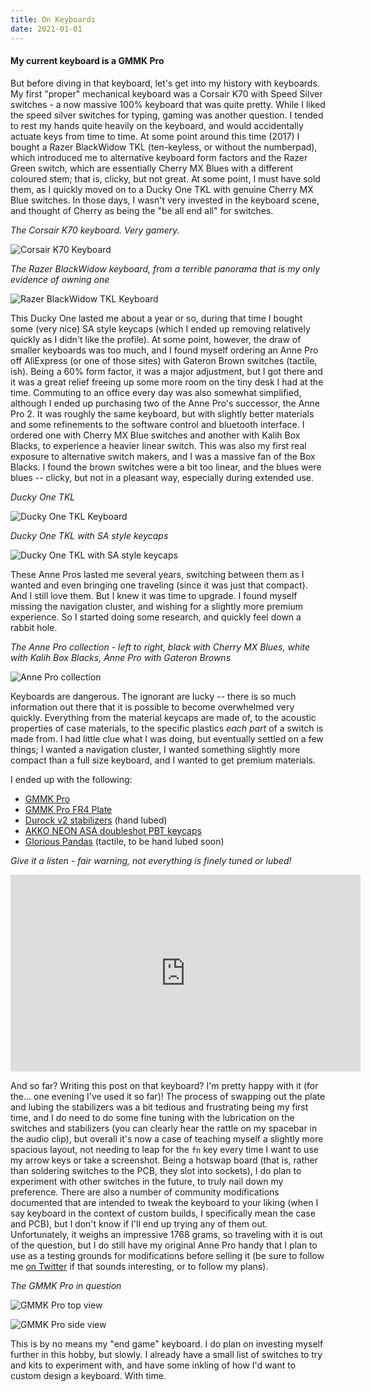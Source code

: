 ```yaml
---
title: On Keyboards
date: 2021-01-01
---
```


#### My current keyboard is a GMMK Pro

But before diving in that keyboard, let's get into my history with keyboards. My first "proper" mechanical keyboard was a Corsair K70 with Speed Silver switches - a now massive 100% keyboard that was quite pretty. While I liked the speed silver switches for typing, gaming was another question. I tended to rest my hands quite heavily on the keyboard, and would accidentally actuate keys from time to time. At some point around this time (2017) I bought a Razer BlackWidow TKL (ten-keyless, or without the numberpad), which introduced me to alternative keyboard form factors and the Razer Green switch, which are essentially Cherry MX Blues with a different coloured stem; that is, clicky, but not great. At some point, I must have sold them, as I quickly moved on to a Ducky One TKL with genuine Cherry MX Blue switches. In those days, I wasn't very invested in the keyboard scene, and thought of Cherry as being the "be all end all" for switches.

_The Corsair K70 keyboard. Very gamery._

![Corsair K70 Keyboard](/images/corsair-k70.png)

_The Razer BlackWidow keyboard, from a terrible panorama that is my only evidence of owning one_

![Razer BlackWidow TKL Keyboard](/images/razer-blackwidow.png)

This Ducky One lasted me about a year or so, during that time I bought some (very nice) SA style keycaps (which I ended up removing relatively quickly as I didn't like the profile). At some point, however, the draw of smaller keyboards was too much, and I found myself ordering an Anne Pro off AliExpress (or one of those sites) with Gateron Brown switches (tactile, ish). Being a 60% form factor, it was a major adjustment, but I got there and it was a great relief freeing up some more room on the tiny desk I had at the time. Commuting to an office every day was also somewhat simplified, although I ended up purchasing two of the Anne Pro's successor, the Anne Pro 2. It was roughly the same keyboard, but with slightly better materials and some refinements to the software control and bluetooth interface. I ordered one with Cherry MX Blue switches and another with Kalih Box Blacks, to experience a heavier linear switch. This was also my first real exposure to alternative switch makers, and I was a massive fan of the Box Blacks. I found the brown switches were a bit too linear, and the blues were blues -- clicky, but not in a pleasant way, especially during extended use.

_Ducky One TKL_

![Ducky One TKL Keyboard](/images/ducky-one.png)

_Ducky One TKL with SA style keycaps_

![Ducky One TKL with SA style keycaps](/images/ducky-one-sa-keycaps.png)

These Anne Pros lasted me several years, switching between them as I wanted and even bringing one traveling (since it was just that compact). And I still love them. But I knew it was time to upgrade. I found myself missing the navigation cluster, and wishing for a slightly more premium experience. So I started doing some research, and quickly feel down a rabbit hole.

_The Anne Pro collection - left to right, black with Cherry MX Blues, white with Kalih Box Blacks, Anne Pro with Gateron Browns_

![Anne Pro collection](/images/anne-pros.png)

Keyboards are dangerous. The ignorant are lucky -- there is so much information out there that it is possible to become overwhelmed very quickly. Everything from the material keycaps are made of, to the acoustic properties of case materials, to the specific plastics _each part_ of a switch is made from. I had little clue what I was doing, but eventually settled on a few things; I wanted a navigation cluster, I wanted something slightly more compact than a full size keyboard, and I wanted to get premium materials.

I ended up with the following:

* [GMMK Pro](https://www.pcgamingrace.com/products/glorious-gmmk-pro-75-barebone-black)
* [GMMK Pro FR4 Plate](https://www.mechmods.co.uk/products/gmmk-pro-fr4-plate-by-avx-works)
* [Durock v2 stabilizers](https://www.mechmods.co.uk/products/durock-screw-in-stabilisers-v2?variant=40494419476674) (hand lubed)
* [AKKO NEON ASA doubleshot PBT keycaps](https://epomaker.com/products/akko-neon-asa-keycaps-set?_pos=3&_sid=8e158a975&_ss=r)
* [Glorious Pandas](https://www.pcgamingrace.com/products/glorious-panda-mechanical-switches) (tactile, to be hand lubed soon)

_Give it a listen - fair warning, not everything is finely tuned or lubed!_

<iframe width="560" height="315" src="https://www.youtube-nocookie.com/embed/mDrq4B2k2KM" title="YouTube video player" frameborder="0" allow="accelerometer; autoplay; clipboard-write; encrypted-media; gyroscope; picture-in-picture" allowfullscreen></iframe>

And so far? Writing this post on that keyboard? I'm pretty happy with it (for the... one evening I've used it so far)! The process of swapping out the plate and lubing the stabilizers was a bit tedious and frustrating being my first time, and I do need to do some fine tuning with the lubrication on the switches and stabilizers (you can clearly hear the rattle on my spacebar in the audio clip), but overall it's now a case of teaching myself a slightly more spacious layout, not needing to leap for the `fn` key every time I want to use my arrow keys or take a screenshot. Being a hotswap board (that is, rather than soldering switches to the PCB, they slot into sockets), I do plan to experiment with other switches in the future, to truly nail down my preference. There are also a number of community modifications documented that are intended to tweak the keyboard to your liking (when I say keyboard in the context of custom builds, I specifically mean the case and PCB), but I don't know if I'll end up trying any of them out. Unfortunately, it weighs an impressive 1768 grams, so traveling with it is out of the question, but I do still have my original Anne Pro handy that I plan to use as a testing grounds for modifications before selling it (be sure to follow me [on Twitter](https://twitter.com/gmem_) if that sounds interesting, or to follow my plans).

_The GMMK Pro in question_

![GMMK Pro top view](/images/gmmk-pro-top.png)

![GMMK Pro side view](/images/gmmk-pro-side.png)

This is by no means my "end game" keyboard. I do plan on investing myself further in this hobby, but slowly. I already have a small list of switches to try and kits to experiment with, and have some inkling of how I'd want to custom design a keyboard. With time.